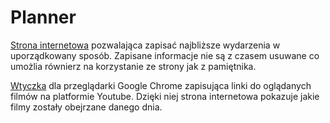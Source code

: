 # Planner
[Strona internetowa](https://planner-kccm.onrender.com) pozwalająca zapisać najbliższe wydarzenia w uporządkowany sposób. Zapisane informacje nie są z czasem usuwane co umożlia równierz na korzystanie ze strony jak z pamiętnika.


[Wtyczka](https://github.com/N1ktt/planner-extension) dla przeglądarki Google Chrome zapisująca linki do oglądanych filmów na platformie Youtube. Dzięki niej strona internetowa pokazuje jakie filmy zostały obejrzane danego dnia.